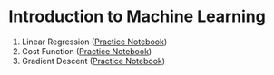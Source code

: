 # Introduction to Machine Learning

1. Linear Regression ([Practice Notebook](./practice/notebook.ipynb))
2. Cost Function ([Practice Notebook](./practice/notebook.ipynb))
3. Gradient Descent ([Practice Notebook](./practice/notebook.ipynb))
